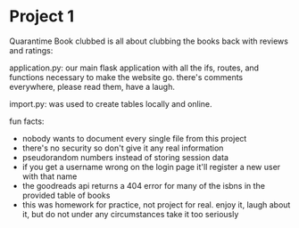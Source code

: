 # Project 1

Quarantime Book clubbed is all about clubbing the books back with reviews and ratings:

application.py: 
our main flask application with all the ifs, routes, and functions necessary to make the website go. there's comments everywhere, please read them, have a laugh.

import.py:
was used to create tables locally and online. 

fun facts: 
 - nobody wants to document every single file from this project
 - there's no security so don't give it any real information
 - pseudorandom numbers instead of storing session data
 - if you get a username wrong on the login page it'll register a new user with that name
 - the goodreads api returns a 404 error for many of the isbns in the provided table of books
 - this was homework for practice, not project for real. enjoy it, laugh about it, but do not under any circumstances take it too seriously



